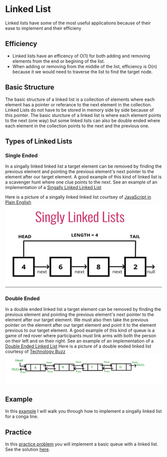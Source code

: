 # Linked List

Linked lists have some of the most useful applications because of their ease to implement and their efficieny

## Efficiency
* Linked lists have an efficency of O(1) for both adding and removing elements from the end or begining of the list. 
* When adding or removing from the middle of the list, efficiency is O(n) because it we would need to traverse the list to find the target node.

## Basic Structure
The basic structure of a linked list is a collection of elements where each element has a pointer or referance to the next element in the collection. Linked Lists do not have to be stored in memory side by side because of this pointer. The basic sturcture of a linked list is where each element points to the next (one way) but some linked lists can also be double ended where each element in the collection points to the next and the previous one.

## Types of Linked Lists
### Single Ended
In a singally linked linked list a target element can be removed by finding the previous element and pointing the previous element's next pointer to the element after our target element.
A good example of this kind of linked list is a scavenger hunt where one clue points to the next.
See an example of an implementation of a <a href="single.py">Singally Linked Linked List</a>

Here is a picture of a singally linked linked list courtsey of <a href="https://javascript.plainenglish.io/understanding-singly-linked-lists-and-their-functions-ae8f2e53f92d">JavaScript in Plain English</a>
![Singally linked linked list](single.png)

### Double Ended
In a double ended linked list a target element can be removed by finding the previous element and pointing the previous element's next pointer to the element after our target element. We must also then take the previous pointer on the element after our target element and point it to the element previous to our target element.
A good example of this kind of queue is a game of red rover where participants must link arms with both the person on their left and on their right. 
See an example of an implementation of a <a href="double.py">Double Ended Linked List</a>
Here is a picture of a double ended linked list courtesy of <a href="https://techlogybuzz.wordpress.com/2018/02/25/array-lists-how-are-they-implemented/">Technology Buzz</a>
![Double ended linked list](double.png)

## Example
In this <a href="example.py">example</a> I will walk you through how to implement a singally linked list for a conga line.

## Practice
In this <a href="practice.py">practice problem</a> you will implement a basic queue with a linked list.
See the solution <a href="solution.py">here</a>.